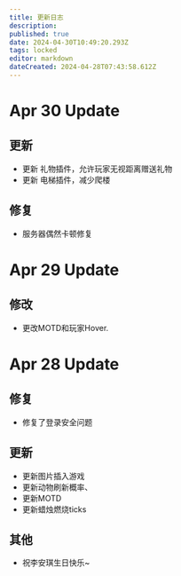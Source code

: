 ```yaml
---
title: 更新日志
description: 
published: true
date: 2024-04-30T10:49:20.293Z
tags: locked
editor: markdown
dateCreated: 2024-04-28T07:43:58.612Z
---
```


# Apr 30 Update
## 更新
- 更新 礼物插件，允许玩家无视距离赠送礼物
- 更新 电梯插件，减少爬楼
## 修复
- 服务器偶然卡顿修复
# Apr 29 Update
## 修改
- 更改MOTD和玩家Hover.

# Apr 28 Update
## 修复
- 修复了登录安全问题
## 更新
- 更新图片插入游戏
- 更新动物刷新概率、
- 更新MOTD
- 更新蜡烛燃烧ticks
## 其他
- 祝李安琪生日快乐~
